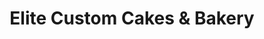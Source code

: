 ---
title: "Elite Custom Cakes & Bakery"
url: /norfolk/elite-custom-cakes-und-bakery/
shop: Bäckerei
---